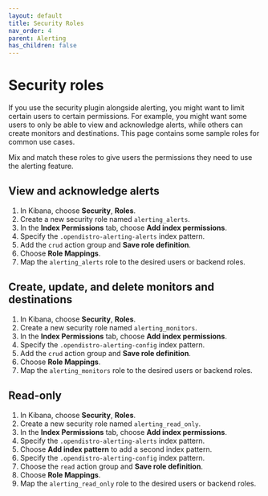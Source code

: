 ```yaml
---
layout: default
title: Security Roles
nav_order: 4
parent: Alerting
has_children: false
---
```


# Security roles

If you use the security plugin alongside alerting, you might want to limit certain users to certain permissions. For example, you might want some users to only be able to view and acknowledge alerts, while others can create monitors and destinations. This page contains some sample roles for common use cases.

Mix and match these roles to give users the permissions they need to use the alerting feature.


## View and acknowledge alerts

1. In Kibana, choose **Security**, **Roles**.
1. Create a new security role named `alerting_alerts`.
1. In the **Index Permissions** tab, choose **Add index permissions**.
1. Specify the `.opendistro-alerting-alerts` index pattern.
1. Add the `crud` action group and **Save role definition**.
1. Choose **Role Mappings**.
1. Map the `alerting_alerts` role to the desired users or backend roles.


## Create, update, and delete monitors and destinations

1. In Kibana, choose **Security**, **Roles**.
1. Create a new security role named `alerting_monitors`.
1. In the **Index Permissions** tab, choose **Add index permissions**.
1. Specify the `.opendistro-alerting-config` index pattern.
1. Add the `crud` action group and **Save role definition**.
1. Choose **Role Mappings**.
1. Map the `alerting_monitors` role to the desired users or backend roles.


## Read-only

1. In Kibana, choose **Security**, **Roles**.
1. Create a new security role named `alerting_read_only`.
1. In the **Index Permissions** tab, choose **Add index permissions**.
1. Specify the `.opendistro-alerting-alerts` index pattern.
1. Choose **Add index pattern** to add a second index pattern.
1. Specify the `.opendistro-alerting-config` index pattern.
1. Choose the `read` action group and **Save role definition**.
1. Choose **Role Mappings**.
1. Map the `alerting_read_only` role to the desired users or backend roles.
